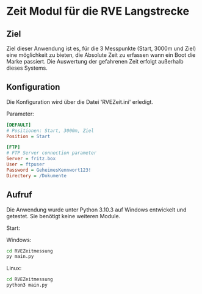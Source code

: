 Zeit Modul für die RVE Langstrecke
==================================

Ziel
----

Ziel dieser Anwendung ist es, für die 3 Messpunkte (Start, 3000m und Ziel) eine möglichkeit zu bieten, die Absolute Zeit zu erfassen wann ein Boot die Marke passiert. Die Auswertung der gefahrenen Zeit erfolgt außerhalb dieses Systems.

Konfiguration
-------------

Die Konfiguration wird über die Datei 'RVEZeit.ini' erledigt. 

Parameter:

```ini
[DEFAULT]
# Positionen: Start, 3000m, Ziel
Position = Start

[FTP]
# FTP Server connection parameter
Server = fritz.box
User = ftpuser
Password = GeheimesKennwort123!
Directory = /Dokumente

```

Aufruf
------

Die Anwendung wurde unter Python 3.10.3 auf Windows entwickelt und getestet. 
Sie benötigt keine weiteren Module.

Start:

Windows:

```bat
cd RVEZeitmessung
py main.py

```

Linux:

```bash
cd RVEZeitmessung
python3 main.py

```

